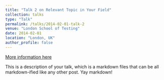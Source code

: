 ```yaml
---
title: "Talk 2 on Relevant Topic in Your Field"
collection: talks
type: "Talk"
permalink: /talks/2014-02-01-talk-2
venue: "London School of Testing"
date: 2014-02-01
location: "London, UK"
author_profile: false
---
```


[More information here](http://example2.com)

This is a description of your talk, which is a markdown files that can be all markdown-ified like any other post. Yay markdown!

